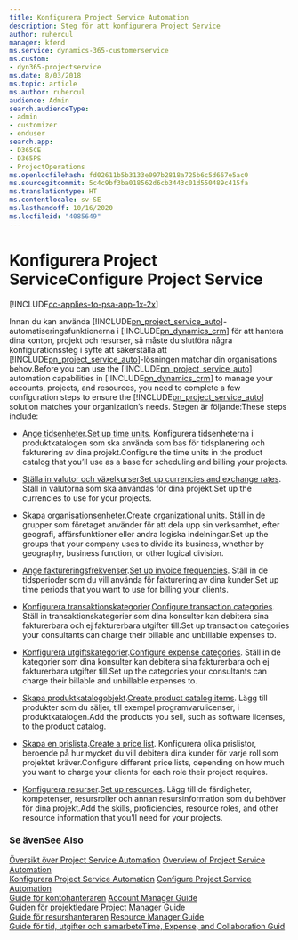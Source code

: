 ```yaml
---
title: Konfigurera Project Service Automation
description: Steg för att konfigurera Project Service
author: ruhercul
manager: kfend
ms.service: dynamics-365-customerservice
ms.custom:
- dyn365-projectservice
ms.date: 8/03/2018
ms.topic: article
ms.author: ruhercul
audience: Admin
search.audienceType:
- admin
- customizer
- enduser
search.app:
- D365CE
- D365PS
- ProjectOperations
ms.openlocfilehash: fd02611b5b3133e097b2818a725b6c5d667e5ac0
ms.sourcegitcommit: 5c4c9bf3ba018562d6cb3443c01d550489c415fa
ms.translationtype: HT
ms.contentlocale: sv-SE
ms.lasthandoff: 10/16/2020
ms.locfileid: "4085649"
---
```

# <a name="configure-project-service"></a><span data-ttu-id="6f40c-103">Konfigurera Project Service</span><span class="sxs-lookup"><span data-stu-id="6f40c-103">Configure Project Service</span></span>

[!INCLUDE[cc-applies-to-psa-app-1x-2x](../includes/cc-applies-to-psa-app-1x-2x.md)]

<span data-ttu-id="6f40c-104">Innan du kan använda [!INCLUDE[pn_project_service_auto](../includes/pn-project-service-auto.md)]-automatiseringsfunktionerna i [!INCLUDE[pn_dynamics_crm](../includes/pn-dynamics-crm.md)] för att hantera dina konton, projekt och resurser, så måste du slutföra några konfigurationssteg i syfte att säkerställa att [!INCLUDE[pn_project_service_auto](../includes/pn-project-service-auto.md)]-lösningen matchar din organisations behov.</span><span class="sxs-lookup"><span data-stu-id="6f40c-104">Before you can use the [!INCLUDE[pn_project_service_auto](../includes/pn-project-service-auto.md)] automation capabilities in [!INCLUDE[pn_dynamics_crm](../includes/pn-dynamics-crm.md)] to manage your accounts, projects, and resources, you need to complete a few configuration steps to ensure the [!INCLUDE[pn_project_service_auto](../includes/pn-project-service-auto.md)] solution matches your organization’s needs.</span></span> <span data-ttu-id="6f40c-105">Stegen är följande:</span><span class="sxs-lookup"><span data-stu-id="6f40c-105">These steps include:</span></span>  
  
-   <span data-ttu-id="6f40c-106">[Ange tidsenheter](../psa/set-up-time-units.md).</span><span class="sxs-lookup"><span data-stu-id="6f40c-106">[Set up time units](../psa/set-up-time-units.md).</span></span> <span data-ttu-id="6f40c-107">Konfigurera tidsenheterna i produktkatalogen som ska använda som bas för tidsplanering och fakturering av dina projekt.</span><span class="sxs-lookup"><span data-stu-id="6f40c-107">Configure the time units in the product catalog that you’ll use as a base for scheduling and billing your projects.</span></span>  
  
-   <span data-ttu-id="6f40c-108">[Ställa in valutor och växelkurser](../psa/set-up-currencies-exchange-rates.md)</span><span class="sxs-lookup"><span data-stu-id="6f40c-108">[Set up currencies and exchange rates](../psa/set-up-currencies-exchange-rates.md).</span></span> <span data-ttu-id="6f40c-109">Ställ in valutorna som ska användas för dina projekt.</span><span class="sxs-lookup"><span data-stu-id="6f40c-109">Set up the currencies to use for your projects.</span></span>  
  
-   <span data-ttu-id="6f40c-110">[Skapa organisationsenheter](../psa/create-organizational-units.md).</span><span class="sxs-lookup"><span data-stu-id="6f40c-110">[Create organizational units](../psa/create-organizational-units.md).</span></span> <span data-ttu-id="6f40c-111">Ställ in de grupper som företaget använder för att dela upp sin verksamhet, efter geografi, affärsfunktioner eller andra logiska indelningar.</span><span class="sxs-lookup"><span data-stu-id="6f40c-111">Set up the groups that your company uses to divide its business, whether by geography, business function, or other logical division.</span></span>  
  
-   <span data-ttu-id="6f40c-112">[Ange faktureringsfrekvenser](../psa/set-up-invoice-frequencies.md).</span><span class="sxs-lookup"><span data-stu-id="6f40c-112">[Set up invoice frequencies](../psa/set-up-invoice-frequencies.md).</span></span> <span data-ttu-id="6f40c-113">Ställ in de tidsperioder som du vill använda för fakturering av dina kunder.</span><span class="sxs-lookup"><span data-stu-id="6f40c-113">Set up time periods that you want to use for billing your clients.</span></span>  
  
-   <span data-ttu-id="6f40c-114">[Konfigurera transaktionskategorier](../psa/configure-transaction-categories.md).</span><span class="sxs-lookup"><span data-stu-id="6f40c-114">[Configure transaction categories](../psa/configure-transaction-categories.md).</span></span> <span data-ttu-id="6f40c-115">Ställ in transaktionskategorier som dina konsulter kan debitera sina fakturerbara och ej fakturerbara utgifter till.</span><span class="sxs-lookup"><span data-stu-id="6f40c-115">Set up transaction categories your consultants can charge their billable and unbillable expenses to.</span></span>  
  
-   <span data-ttu-id="6f40c-116">[Konfigurera utgiftskategorier](../psa/configure-expense-categories.md).</span><span class="sxs-lookup"><span data-stu-id="6f40c-116">[Configure expense categories](../psa/configure-expense-categories.md).</span></span> <span data-ttu-id="6f40c-117">Ställ in de kategorier som dina konsulter kan debitera sina fakturerbara och ej fakturerbara utgifter till.</span><span class="sxs-lookup"><span data-stu-id="6f40c-117">Set up the categories your consultants can charge their billable and unbillable expenses to.</span></span>  
  
-   <span data-ttu-id="6f40c-118">[Skapa produktkatalogobjekt](../psa/create-product-catalog-items.md).</span><span class="sxs-lookup"><span data-stu-id="6f40c-118">[Create product catalog items](../psa/create-product-catalog-items.md).</span></span> <span data-ttu-id="6f40c-119">Lägg till produkter som du säljer, till exempel programvarulicenser, i produktkatalogen.</span><span class="sxs-lookup"><span data-stu-id="6f40c-119">Add the products you sell, such as software licenses, to the product catalog.</span></span>  
  
-   <span data-ttu-id="6f40c-120">[Skapa en prislista](../psa/create-price-list.md).</span><span class="sxs-lookup"><span data-stu-id="6f40c-120">[Create a price list](../psa/create-price-list.md).</span></span> <span data-ttu-id="6f40c-121">Konfigurera olika prislistor, beroende på hur mycket du vill debitera dina kunder för varje roll som projektet kräver.</span><span class="sxs-lookup"><span data-stu-id="6f40c-121">Configure different price lists, depending on how much you want to charge your clients for each role their project requires.</span></span>  
  
-   <span data-ttu-id="6f40c-122">[Konfigurera resurser](../psa/set-up-resources.md).</span><span class="sxs-lookup"><span data-stu-id="6f40c-122">[Set up resources](../psa/set-up-resources.md).</span></span> <span data-ttu-id="6f40c-123">Lägg till de färdigheter, kompetenser, resursroller och annan resursinformation som du behöver för dina projekt.</span><span class="sxs-lookup"><span data-stu-id="6f40c-123">Add the skills, proficiencies, resource roles, and other resource information that you’ll need for your projects.</span></span>  
  
### <a name="see-also"></a><span data-ttu-id="6f40c-124">Se även</span><span class="sxs-lookup"><span data-stu-id="6f40c-124">See Also</span></span>  
 <span data-ttu-id="6f40c-125">[Översikt över Project Service Automation](../psa/overview.md) </span><span class="sxs-lookup"><span data-stu-id="6f40c-125">[Overview of Project Service Automation](../psa/overview.md) </span></span>  
 <span data-ttu-id="6f40c-126">[Konfigurera Project Service Automation](../psa/configure.md) </span><span class="sxs-lookup"><span data-stu-id="6f40c-126">[Configure Project Service Automation](../psa/configure.md) </span></span>  
 <span data-ttu-id="6f40c-127">[Guide för kontohanteraren](../psa/account-manager-guide.md) </span><span class="sxs-lookup"><span data-stu-id="6f40c-127">[Account Manager Guide](../psa/account-manager-guide.md) </span></span>  
 <span data-ttu-id="6f40c-128">[Guiden för projektledare](../psa/project-manager-guide.md) </span><span class="sxs-lookup"><span data-stu-id="6f40c-128">[Project Manager Guide](../psa/project-manager-guide.md) </span></span>  
 <span data-ttu-id="6f40c-129">[Guide för resurshanteraren](../psa/resource-manager-guide.md) </span><span class="sxs-lookup"><span data-stu-id="6f40c-129">[Resource Manager Guide](../psa/resource-manager-guide.md) </span></span>  
 [<span data-ttu-id="6f40c-130">Guide för tid, utgifter och samarbete</span><span class="sxs-lookup"><span data-stu-id="6f40c-130">Time, Expense, and Collaboration Guid</span></span>](../psa/time-expense-collaboration-guide.md)
